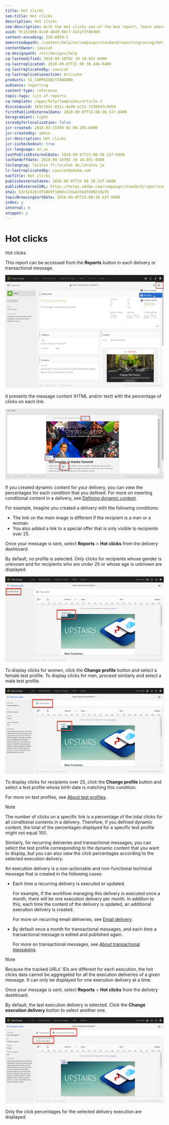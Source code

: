 ```yaml
---
title: Hot clicks
seo-title: Hot clicks
description: Hot clicks
seo-description: With the Hot clicks out-of-the-box report, learn where your customer clicked on your delivery.
uuid: 9c151990-8c49-4649-90cf-da7af3f064b9
content-encoding: ISO-8859-1
aemsrcnodepath: /content/help/en/campaign/standard/reporting/using/hot-clicks
contentOwner: sauviat
cq-designpath: /etc/designs/help
cq-lastmodified: 2018-09-10T02 19 10.052-0400
cq-lastreplicated: 2018-09-07T15 08 39.446-0400
cq-lastreplicatedby: sauviat
cq-lastreplicationaction: Activate
products: SG_CAMPAIGN/STANDARD
audience: reporting
content-type: reference
topic-tags: list-of-reports
cq-template: /apps/help/templates/article-3
discoiquuid: 169c1941-811c-4ed8-ac51-7256047c9eb9
firstPublishExternalDate: 2018-09-07T15:08:38.537-0400
herogradient: light
isreadyforlocalization: false
jcr-created: 2018-03-15T09 02 00.205-0400
jcr-createdby: admin
jcr-description: Hot clicks
jcr-ischeckedout: true
jcr-language: en_us
lastPublishExternalDate: 2018-09-07T15:08:38.537-0400
lochandoffdate: 2018-09-10T02 19 10.051-0400
loclangtag: locales fr;locales de;locales ja
lr-lastreplicatedby: sauviat@adobe.com
navTitle: Hot clicks
publishexternaldate: 2018-09-07T15 08 38.537-0400
publishExternalURL: https://helpx.adobe.com/campaign/standard/reporting/using/hot-clicks.html
sha1: b3c52426c8f48d4f3d60c17da435bdfdd0210a76
topicBrowsingSortDate: 2018-09-07T15:08:38.537-0400
index: y
internal: n
snippet: y
---
```


# Hot clicks

Hot clicks

This report can be accessed from the **Reports** button in each delivery or transactional message.

![](assets/delivery_reports_hot-clicks_4.png)

It presents the message content (HTML and/or text) with the percentage of clicks on each link.

![](assets/delivery_reports_10.png)

If you created dynamic content for your delivery, you can view the percentages for each condition that you defined. For more on inserting conditional content in a delivery, see [Defining dynamic content](../../designing/using/defining-dynamic-content-in-a-landing-page.md).

For example, imagine you created a delivery with the following conditions:

* The link on the main image is different if the recipient is a man or a woman.
* You also added a link to a special offer that is only visible to recipients over 25.

Once your message is sent, select **Reports** > **Hot clicks** from the delivery dashboard.

By default, no profile is selected. Only clicks for recipients whose gender is unknown and for recipients who are under 25 or whose age is unknown are displayed.

![](assets/delivery_reports_hot-clicks_1.png)

To display clicks for women, click the **Change profile** button and select a female test profile. To display clicks for men, proceed similarly and select a male test profile.

![](assets/delivery_reports_hot-clicks_2.png)

To display clicks for recipients over 25, click the **Change profile** button and select a test profile whose birth date is matching this condition.

For more on test profiles, see [About test profiles](../../sending/using/managing-test-profiles-and-sending-proofs.md#about-test-profiles).

>[!NOTE]
>
>The number of clicks on a specific link is a percentage of the total clicks for all conditional contents in a delivery. Therefore, if you defined dynamic content, the total of the percentages displayed for a specific test profile might not equal 100.

Similarly, for recurring deliveries and transactional messages, you can select the test profile corresponding to the dynamic content that you want to display, but you can also view the click percentages according to the selected execution delivery.

An execution delivery is a non-actionable and non-functional technical message that is created in the following cases:

* Each time a recurring delivery is executed or updated.

  For example, if the workflow managing this delivery is executed once a month, there will be one execution delivery per month. In addition to this, each time the content of the delivery is updated, an additional execution delivery is created.

  For more on recurring email deliveries, see [Email delivery](../../automating/using/email-delivery.md).

* By default once a month for transactional messages, and each time a transactional message is edited and published again.

  For more on transactional messages, see [About transactional messaging](../../channels/using/about-transactional-messaging.md).

>[!NOTE]
>
>Because the tracked URLs' IDs are different for each execution, the hot clicks data cannot be aggregated for all the execution deliveries of a given message. It can only be displayed for one execution delivery at a time.

Once your message is sent, select **Reports** > **Hot clicks** from the delivery dashboard.

By default, the last execution delivery is selected. Click the **Change execution delivery** button to select another one.

![](assets/delivery_reports_hot-clicks_3.png)

Only the click percentages for the selected delivery execution are displayed.
